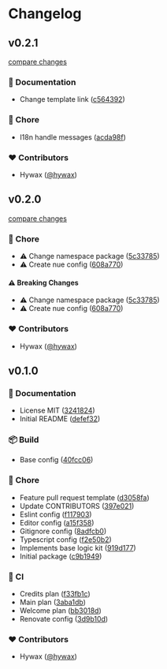 # Changelog


## v0.2.1

[compare changes](https://github.com/hywax/nue-kit/compare/v0.2.0...v0.2.1)

### 📖 Documentation

- Change template link ([c564392](https://github.com/hywax/nue-kit/commit/c564392))

### 🏡 Chore

- I18n handle messages ([acda98f](https://github.com/hywax/nue-kit/commit/acda98f))

### ❤️ Contributors

- Hywax ([@hywax](http://github.com/hywax))

## v0.2.0

[compare changes](https://github.com/hywax/nue-kit/compare/v0.1.0...v0.2.0)

### 🏡 Chore

- ⚠️  Change namespace package ([5c33785](https://github.com/hywax/nue-kit/commit/5c33785))
- ⚠️  Create nue config ([608a770](https://github.com/hywax/nue-kit/commit/608a770))

#### ⚠️ Breaking Changes

- ⚠️  Change namespace package ([5c33785](https://github.com/hywax/nue-kit/commit/5c33785))
- ⚠️  Create nue config ([608a770](https://github.com/hywax/nue-kit/commit/608a770))

### ❤️ Contributors

- Hywax ([@hywax](http://github.com/hywax))

## v0.1.0


### 📖 Documentation

- License MIT ([3241824](https://github.com/hywax/nue-kit/commit/3241824))
- Initial README ([defef32](https://github.com/hywax/nue-kit/commit/defef32))

### 📦 Build

- Base config ([40fcc06](https://github.com/hywax/nue-kit/commit/40fcc06))

### 🏡 Chore

- Feature pull request template ([d3058fa](https://github.com/hywax/nue-kit/commit/d3058fa))
- Update CONTRIBUTORS ([397e021](https://github.com/hywax/nue-kit/commit/397e021))
- Eslint config ([f117903](https://github.com/hywax/nue-kit/commit/f117903))
- Editor config ([a15f358](https://github.com/hywax/nue-kit/commit/a15f358))
- Gitignore config ([8adfcb0](https://github.com/hywax/nue-kit/commit/8adfcb0))
- Typescript config ([f2e50b2](https://github.com/hywax/nue-kit/commit/f2e50b2))
- Implements base logic kit ([919d177](https://github.com/hywax/nue-kit/commit/919d177))
- Initial package ([c9b1949](https://github.com/hywax/nue-kit/commit/c9b1949))

### 🤖 CI

- Credits plan ([f33fb1c](https://github.com/hywax/nue-kit/commit/f33fb1c))
- Main plan ([3aba1db](https://github.com/hywax/nue-kit/commit/3aba1db))
- Welcome plan ([bb3018d](https://github.com/hywax/nue-kit/commit/bb3018d))
- Renovate config ([3d9b10d](https://github.com/hywax/nue-kit/commit/3d9b10d))

### ❤️ Contributors

- Hywax ([@hywax](http://github.com/hywax))

